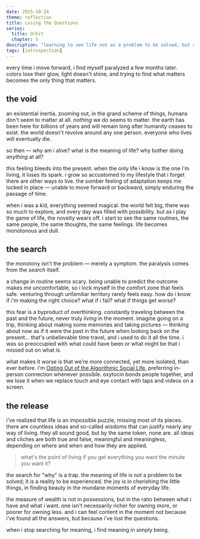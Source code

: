 ```yaml
---
date: 2025-10-24
theme: reflection
title: Losing the Questions
series:
  title: Orbit
  chapter: 5
description: "learning to see life not as a problem to be solved, but a reality to be experienced by letting go of the search."
tags: [introspection]
---
```


every time i move forward, i find myself paralyzed a few months later. colors lose their glow, light doesn't shine, and trying to find what matters becomes the only thing that matters.

## the void

an existential inertia. zooming out, in the grand scheme of things, humans don't seem to matter at all. *nothing* we do seems to matter. the earth has been here for billions of years and will remain long after humanity ceases to exist. the world doesn't revolve around any one person. everyone who lives will eventually die.  

so then — why am i alive? what is the meaning of life? why bother doing *anything* at all?

this feeling bleeds into the present. when the only life i know is the one i'm living, it loses its spark. i grow so accustomed to my lifestyle that i forget there are other ways to live. the somber feeling of adaptation keeps me locked in place — unable to move forward or backward, simply enduring the passage of time.

when i was a kid, everything seemed magical. the world felt big, there was so much to explore, and every day was filled with possibility. but as i play the game of life, the novelty wears off. i start to see the same routines, the same people, the same thoughts, the same feelings. life becomes monotonous and dull.

## the search

the monotony isn't the problem — merely a symptom. the paralysis comes from the *search* itself.

a change in routine seems scary. being unable to predict the outcome makes me uncomfortable, so i lock myself in the comfort zone that feels safe. venturing through unfamiliar territory rarely feels easy. how do i know if i'm making the right choice? what if i fail? what if things get worse?

this fear is a byproduct of overthinking. constantly traveling between the past and the future, never truly *living* in the moment. imagine going on a trip, thinking about making some memories and taking pictures — thinking about now as if it were the past in the future when looking back on the present... that's unbelievable time travel, and i used to do it all the time. i was so preoccupied with what could have been or what might be that i missed out on what *is*.

what makes it worse is that we're more connected, yet more isolated, than ever before. i'm [Opting Out of the Algorithmic Social Life](/posts/opting-out), preferring in-person connection whenever possible. oxytocin bonds people together, and we lose it when we replace touch and eye contact with taps and videos on a screen.

## the release

i've realized that life is an impossible puzzle, missing most of its pieces. there are countless ideas and so-called wisdoms that can justify nearly any way of living. they all sound good, but by the same token, none are. all ideas and cliches are both true and false, meaningful and meaningless, depending on where and when and how they are applied.

> what's the point of living if you get everything you want the minute you want it?

the search for "why" is a trap. the meaning of life is not a problem to be solved; it is a reality to be experienced. the joy is in cherishing the little things, in finding beauty in the mundane moments of everyday life.

the measure of wealth is not in possessions, but in the ratio between what i have and what i want. one isn't necessarily richer for owning more, or poorer for owning less. and i can feel content in the moment not because i've found all the answers, but because i've lost the questions.

when i stop searching for meaning, i find meaning in simply being.
